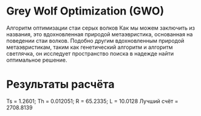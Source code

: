 # Grey Wolf Optimization (GWO) 
Алгоритм оптимизации стаи серых волков
Как мы можем заключить из названия, это вдохновленная природой метаэвристика, основанная на поведении стаи волков. Подобно другим вдохновленным природой метаэвристикам, таким как генетический алгоритм и алгоритм светлячка, он исследует пространство поиска в надежде найти оптимальное решение.

# Результаты расчёта
Ts = 1.2601; 
Th = 0.012051; 
R = 65.2335; 
L = 10.0128
Лучший счёт = 2708.8139
